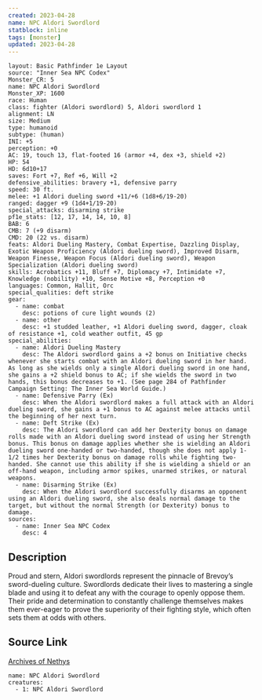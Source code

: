 ```yaml
---
created: 2023-04-28
name: NPC Aldori Swordlord
statblock: inline
tags: [monster]
updated: 2023-04-28
---
```

```statblock
layout: Basic Pathfinder 1e Layout
source: "Inner Sea NPC Codex"
Monster_CR: 5
name: NPC Aldori Swordlord
Monster_XP: 1600
race: Human
class: fighter (Aldori swordlord) 5, Aldori swordlord 1
alignment: LN
size: Medium
type: humanoid
subtype: (human)
INI: +5
perception: +0
AC: 19, touch 13, flat-footed 16 (armor +4, dex +3, shield +2)
HP: 54
HD: 6d10+17
saves: Fort +7, Ref +6, Will +2
defensive_abilities: bravery +1, defensive parry
speed: 30 ft.
melee: +1 Aldori dueling sword +11/+6 (1d8+6/19-20)
ranged: dagger +9 (1d4+1/19-20)
special_attacks: disarming strike
pf1e_stats: [12, 17, 14, 14, 10, 8]
BAB: 6
CMB: 7 (+9 disarm)
CMD: 20 (22 vs. disarm)
feats: Aldori Dueling Mastery, Combat Expertise, Dazzling Display, Exotic Weapon Proficiency (Aldori dueling sword), Improved Disarm, Weapon Finesse, Weapon Focus (Aldori dueling sword), Weapon Specialization (Aldori dueling sword)
skills: Acrobatics +11, Bluff +7, Diplomacy +7, Intimidate +7, Knowledge (nobility) +10, Sense Motive +8, Perception +0
languages: Common, Hallit, Orc
special_qualities: deft strike
gear:
  - name: combat
    desc: potions of cure light wounds (2)
  - name: other
    desc: +1 studded leather, +1 Aldori dueling sword, dagger, cloak of resistance +1, cold weather outfit, 45 gp
special_abilities:
  - name: Aldori Dueling Mastery
    desc: The Aldori swordlord gains a +2 bonus on Initiative checks whenever she starts combat with an Aldori dueling sword in her hand. As long as she wields only a single Aldori dueling sword in one hand, she gains a +2 shield bonus to AC; if she wields the sword in two hands, this bonus decreases to +1. (See page 284 of Pathfinder Campaign Setting: The Inner Sea World Guide.)
  - name: Defensive Parry (Ex)
    desc: When the Aldori swordlord makes a full attack with an Aldori dueling sword, she gains a +1 bonus to AC against melee attacks until the beginning of her next turn.
  - name: Deft Strike (Ex)
    desc: The Aldori swordlord can add her Dexterity bonus on damage rolls made with an Aldori dueling sword instead of using her Strength bonus. This bonus on damage applies whether she is wielding an Aldori dueling sword one-handed or two-handed, though she does not apply 1-1/2 times her Dexterity bonus on damage rolls while fighting two-handed. She cannot use this ability if she is wielding a shield or an off-hand weapon, including armor spikes, unarmed strikes, or natural weapons.
  - name: Disarming Strike (Ex)
    desc: When the Aldori swordlord successfully disarms an opponent using an Aldori dueling sword, she also deals normal damage to the target, but without the normal Strength (or Dexterity) bonus to damage.
sources:
  - name: Inner Sea NPC Codex
    desc: 4
```
## Description
Proud and stern, Aldori swordlords represent the pinnacle of Brevoy’s sword-dueling culture. Swordlords dedicate their lives to mastering a single blade and using it to defeat any with the courage to openly oppose them. Their pride and determination to constantly challenge themselves makes them ever-eager to prove the superiority of their fighting style, which often sets them at odds with others.
## Source Link
[Archives of Nethys](https://aonprd.com/NPCDisplay.aspx?ItemName=Aldori%20Swordlord)
```encounter-table
name: NPC Aldori Swordlord
creatures:
  - 1: NPC Aldori Swordlord
```
